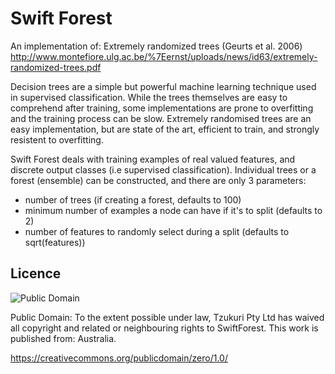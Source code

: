 # Swift Forest

An implementation of: Extremely randomized trees (Geurts et al. 2006)
http://www.montefiore.ulg.ac.be/%7Eernst/uploads/news/id63/extremely-randomized-trees.pdf

Decision trees are a simple but powerful machine learning technique used in supervised
classification. While the trees themselves are easy to comprehend after training, some
implementations are prone to overfitting and the training process can be slow. Extremely
randomised trees are an easy implementation, but are state of the art, efficient to train,
and strongly resistent to overfitting.

Swift Forest deals with training examples of real valued features, and discrete output
classes (i.e supervised classification). Individual trees or a forest (ensemble) can
be constructed, and there are only 3 parameters:

* number of trees (if creating a forest, defaults to 100)
* minimum number of examples a node can have if it's to split (defaults to 2)
* number of features to randomly select during a split (defaults to sqrt(features))

## Licence

![Public Domain](http://i.creativecommons.org/p/zero/1.0/88x31.png)

Public Domain: To the extent possible under law, Tzukuri Pty Ltd has waived all copyright and related or neighbouring rights to SwiftForest. This work is published from: Australia.

https://creativecommons.org/publicdomain/zero/1.0/

